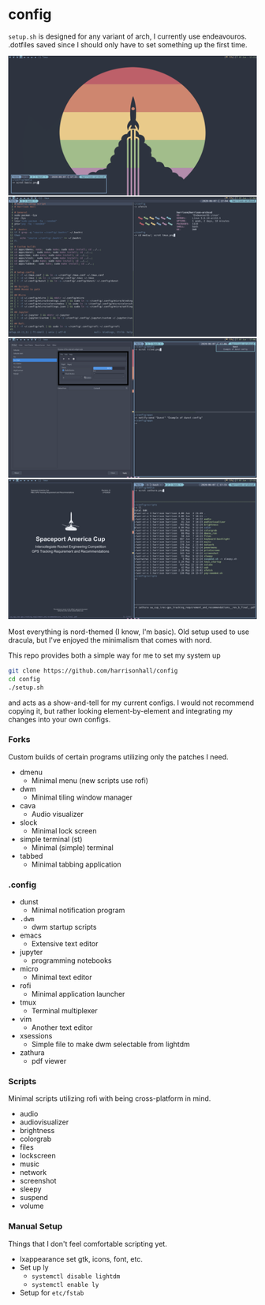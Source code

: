 # config
`setup.sh` is designed for any variant of arch, I currently use
endeavouros. .dotfiles saved since I should only have to set something
up the first time. 

![basic](media/basic.png)
![tmux](media/tmux.png)
![tiled](media/tiled.png)
![zathura](media/zathura.png)

Most everything is nord-themed (I know, I'm basic). Old setup used to use
dracula, but I've enjoyed the minimalism that comes with nord. 

This repo provides both a simple way for me to set my system up
```bash
git clone https://github.com/harrisonhall/config
cd config
./setup.sh
```
and acts as a show-and-tell for my current configs. I would not recommend
copying it, but rather looking element-by-element and integrating my
changes into your own configs.

### Forks
Custom builds of certain programs utilizing only the patches I need. 
* dmenu
  * Minimal menu (new scripts use rofi)
* dwm
  * Minimal tiling window manager
* cava
  * Audio visualizer
* slock
  * Minimal lock screen
* simple terminal (st)
  * Minimal (simple) terminal
* tabbed
  * Minimal tabbing application

### .config
* dunst
  * Minimal notification program
* `.dwm`
  * dwm startup scripts
* emacs
  * Extensive text editor
* jupyter
  * programming notebooks
* micro
  * Minimal text editor
* rofi
  * Minimal application launcher
* tmux
  * Terminal multiplexer
* vim
  * Another text editor
* xsessions
  * Simple file to make dwm selectable from lightdm
* zathura
  * pdf viewer
  
### Scripts 
Minimal scripts utilizing rofi with being cross-platform in mind.
* audio
* audiovisualizer
* brightness
* colorgrab
* files
* lockscreen
* music
* network
* screenshot
* sleepy
* suspend
* volume

### Manual Setup
Things that I don't feel comfortable scripting yet.
* lxappearance set gtk, icons, font, etc.
* Set up ly
  * `systemctl disable lightdm`
  * `systemctl enable ly`
* Setup for `etc/fstab`
